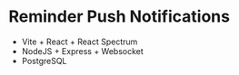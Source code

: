 # Reminder Push Notifications

- Vite + React + React Spectrum
- NodeJS + Express + Websocket
- PostgreSQL
